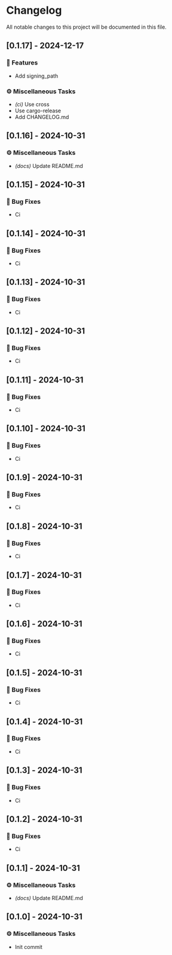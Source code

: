 # Changelog

All notable changes to this project will be documented in this file.

## [0.1.17] - 2024-12-17

### 🚀 Features

- Add signing_path

### ⚙️ Miscellaneous Tasks

- *(ci)* Use cross
- Use cargo-release
- Add CHANGELOG.md

## [0.1.16] - 2024-10-31

### ⚙️ Miscellaneous Tasks

- *(docs)* Update README.md

## [0.1.15] - 2024-10-31

### 🐛 Bug Fixes

- Ci

## [0.1.14] - 2024-10-31

### 🐛 Bug Fixes

- Ci

## [0.1.13] - 2024-10-31

### 🐛 Bug Fixes

- Ci

## [0.1.12] - 2024-10-31

### 🐛 Bug Fixes

- Ci

## [0.1.11] - 2024-10-31

### 🐛 Bug Fixes

- Ci

## [0.1.10] - 2024-10-31

### 🐛 Bug Fixes

- Ci

## [0.1.9] - 2024-10-31

### 🐛 Bug Fixes

- Ci

## [0.1.8] - 2024-10-31

### 🐛 Bug Fixes

- Ci

## [0.1.7] - 2024-10-31

### 🐛 Bug Fixes

- Ci

## [0.1.6] - 2024-10-31

### 🐛 Bug Fixes

- Ci

## [0.1.5] - 2024-10-31

### 🐛 Bug Fixes

- Ci

## [0.1.4] - 2024-10-31

### 🐛 Bug Fixes

- Ci

## [0.1.3] - 2024-10-31

### 🐛 Bug Fixes

- Ci

## [0.1.2] - 2024-10-31

### 🐛 Bug Fixes

- Ci

## [0.1.1] - 2024-10-31

### ⚙️ Miscellaneous Tasks

- *(docs)* Update README.md

## [0.1.0] - 2024-10-31

### ⚙️ Miscellaneous Tasks

- Init commit

<!-- generated by git-cliff -->
